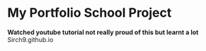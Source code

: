 # My Portfolio School Project
**Watched youtube tutorial not really proud of this but learnt a lot**
Sirch9.github.io
